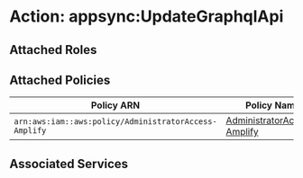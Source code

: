 # Action: appsync:UpdateGraphqlApi

## Attached Roles

## Attached Policies

| Policy ARN | Policy Name |
|------------|-------------|
| `arn:aws:iam::aws:policy/AdministratorAccess-Amplify` | [AdministratorAccess-Amplify](../policies.md#administratoraccess-amplify) |

## Associated Services

